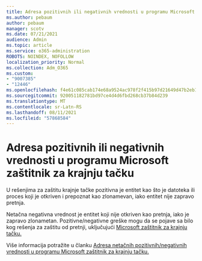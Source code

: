 ```yaml
---
title: Adresa pozitivnih ili negativnih vrednosti u programu Microsoft zaštitnik za krajnju tačku
ms.author: pebaum
author: pebaum
manager: scotv
ms.date: 07/21/2021
audience: Admin
ms.topic: article
ms.service: o365-administration
ROBOTS: NOINDEX, NOFOLLOW
localization_priority: Normal
ms.collection: Adm_O365
ms.custom:
- "9007385"
- "12446"
ms.openlocfilehash: f4e61c085cab174e68a9524ac978f2f415b97d21649d47b2eb16f24abe83f828
ms.sourcegitcommit: 920051182781bd97ce4d4d6fbd268cb37b84d239
ms.translationtype: MT
ms.contentlocale: sr-Latn-RS
ms.lasthandoff: 08/11/2021
ms.locfileid: "57868584"
---
```

# <a name="address-false-positivesnegatives-in-microsoft-defender-for-endpoint"></a>Adresa pozitivnih ili negativnih vrednosti u programu Microsoft zaštitnik za krajnju tačku

U rešenjima za zaštitu krajnje tačke pozitivna je entitet kao što je datoteka ili proces koji je otkriven i prepoznat kao zlonamevan, iako entitet nije zapravo pretnja. 

Netačna negativna vrednost je entitet koji nije otkriven kao pretnja, iako je zapravo zlonametan. Pozitivne/negativne greške mogu da se pojave sa bilo kog rešenja za zaštitu od pretnji, uključujući [Microsoft zaštitnik za krajnju tačku.](https://docs.microsoft.com/microsoft-365/security/defender-endpoint/microsoft-defender-endpoint)

Više informacija potražite u članku [Adresa netačnih pozitivnih/negativnih vrednosti u programu Microsoft zaštitnik za krajnju tačku.](https://docs.microsoft.com/microsoft-365/security/defender-endpoint/defender-endpoint-false-positives-negatives)
